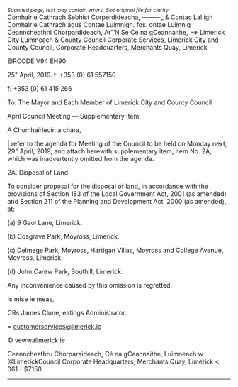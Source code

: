 *<small>Scanned page, text may contain errors. See original file for clarity</small>*  
Comhairle Cathrach Sebhist Corperdideacha,
_——_—_ & Contac Lal igh Comhairle Cathrach agus Contae Luimnigh.
fos. ontae Luimnig Ceanncheathni Chorpardideach,
Ar™N Se Cé na gCeannaithe,
==> Limerick City Luimneach
& County Council
Corporate Services,
Limerick City and County Council,
Corporate Headquarters,
Merchants Quay,
Limerick

EIRCODE V94 EH90

25" April, 2019.
t: +353 (0) 61 557150

f: +353 (0) 61 415 266

To: The Mayor and Each Member of Limerick City and County Council

April Council Meeting — Supplementary Item

A Chomhairleoir, a chara,

| refer to the agenda for Meeting of the Council to be held on Monday next, 29" April, 2019,
and attach herewith supplementary item, Item No. 2A, which was inadvertently omitted from
the agenda.

2A. Disposal of Land

To consider proposal for the disposal of land, in accordance with the provisions of Section 183
of the Local Government Act, 2001 (as amended) and Section 211 of the Planning and
Development Act, 2000 (as amended), at:

(a) 9 Gaol Lane, Limerick.

(b) Cosgrave Park, Moyross, Limerick.

(c) Delmege Park, Moyross, Hartigan Villas, Moyross and College Avenue, Moyross,
Limerick.

(d) John Carew Park, Southill, Limerick.

Any inconvenience caused by this omission is regretted.

Is mise le meas,

CRs
James Clune,
eatings Administrator.

= customerservices@limerick.ic

© vewwalimerick.ie

Ceanncheathru Chorparaideach, Cé na gCeannaithe, Luimneach w @LimerickCouncil
Corporate Headquarters, Merchants Quay, Limerick < 061 - $7150

---
